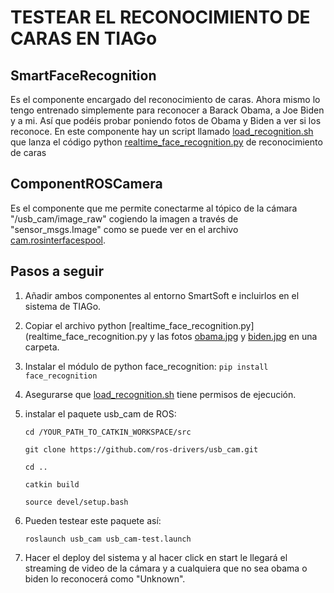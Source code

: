 # TESTEAR EL RECONOCIMIENTO DE CARAS EN TIAGo
## SmartFaceRecognition
Es el componente encargado del reconocimiento de caras. Ahora mismo lo tengo entrenado simplemente para reconocer a Barack Obama, a Joe Biden y a mi. Así que podéis probar poniendo fotos de Obama y Biden a ver si los reconoce.
En este componente hay un script llamado [load_recognition.sh](SmartFaceRecognition/smartsoft/src/load_recognition.sh) que lanza el código python [realtime_face_recognition.py](realtime_face_recognition.py) de reconocimiento de caras

## ComponentROSCamera
Es el componente que me permite conectarme al tópico de la cámara "/usb_cam/image_raw" cogiendo la imagen a través de "sensor_msgs.Image" como se puede ver en el archivo [cam.rosinterfacespool](ComponentROSCamera/model/cam.rosinterfacespool).

## Pasos a seguir
1. Añadir ambos componentes al entorno SmartSoft e incluirlos en el sistema de TIAGo.

2. Copiar el archivo python [realtime_face_recognition.py](realtime_face_recognition.py y las fotos [obama.jpg](obama.jpg) y [biden.jpg](biden.jpg) en una carpeta.

3. Instalar el módulo de python face_recognition: `pip install face_recognition`

4. Asegurarse que [load_recognition.sh](SmartFaceRecognition/smartsoft/src/load_recognition.sh) tiene permisos de ejecución.

5. instalar el paquete usb_cam de ROS:

    `cd /YOUR_PATH_TO_CATKIN_WORKSPACE/src`
    
    `git clone https://github.com/ros-drivers/usb_cam.git`
    
    `cd ..`
    
    `catkin build`
    
    `source devel/setup.bash`
    
6. Pueden testear este paquete así:

    `roslaunch usb_cam usb_cam-test.launch`
    
7. Hacer el deploy del sistema y al hacer click en start le llegará el streaming de video de la cámara y a cualquiera que no sea obama o biden lo reconocerá como "Unknown".
